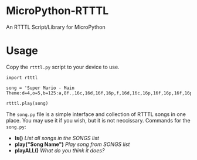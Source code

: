 # MicroPython-RTTTL
An RTTTL Script/Library for MicroPython

# Usage
Copy the `rtttl.py` script to your device to use.
```
import rtttl

song = 'Super Mario - Main Theme:d=4,o=5,b=125:a,8f.,16c,16d,16f,16p,f,16d,16c,16p,16f,16p,16f,16p,8c6,8a.,g,16c,a,8f.,16c,16d,16f,16p,f,16d,16c,16p,16f,16p,16a#,16a,16g,2f,16p,8a.,8f.,8c,8a.,f,16g#,16f,16c,16p,8g#.,2g,8a.,8f.,8c,8a.,f,16g#,16f,8c,2c6'

rtttl.play(song)
```
The `song.py` file is a simple interface and collection of RTTTL songs in one place. You may use it if you wish, but it is not neccissary.
Commands for the `song.py`:
 - **ls()** *List all songs in the SONGS list*
 - **play("Song Name")** *Play song from SONGS list*
 - **playALL()** *What do you think it does?*
